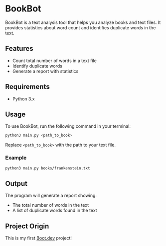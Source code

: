 # BookBot

BookBot is a text analysis tool that helps you analyze books and text files. It provides statistics about word count and identifies duplicate words in the text.

## Features

- Count total number of words in a text file
- Identify duplicate words
- Generate a report with statistics

## Requirements

- Python 3.x

## Usage

To use BookBot, run the following command in your terminal:

```bash
python3 main.py <path_to_book>
```

Replace `<path_to_book>` with the path to your text file.

### Example

```bash
python3 main.py books/frankenstein.txt
```

## Output

The program will generate a report showing:
- The total number of words in the text
- A list of duplicate words found in the text

## Project Origin

This is my first [Boot.dev](https://www.boot.dev) project!
